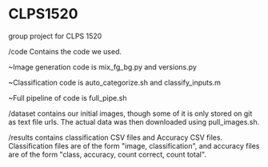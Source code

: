 # CLPS1520
group project for CLPS 1520

/code Contains the code we used.

~Image generation code is mix_fg_bg.py and versions.py

~Classification code is auto_categorize.sh and classify_inputs.m

~Full pipeline of code is full_pipe.sh

/dataset contains our initial images, though some of it is only stored on git as text file urls. 
  The actual data was then downloaded using pull_images.sh.
 
 
/results contains classification CSV files and Accuracy CSV files. Classification files are of the form "image, classification",
and accuracy files are of the form "class, accuracy, count correct, count total".
